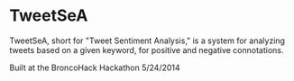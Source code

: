 TweetSeA
========
TweetSeA, short for "Tweet Sentiment Analysis," is a system for analyzing tweets based on a given keyword, for positive and negative connotations.

Built at the BroncoHack Hackathon 5/24/2014
